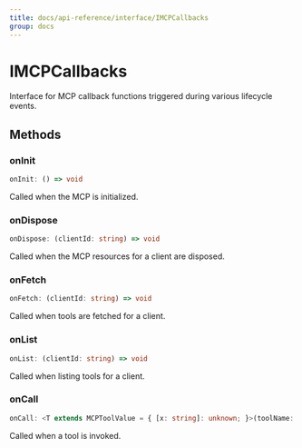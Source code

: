 ```yaml
---
title: docs/api-reference/interface/IMCPCallbacks
group: docs
---
```


# IMCPCallbacks

Interface for MCP callback functions triggered during various lifecycle events.

## Methods

### onInit

```ts
onInit: () => void
```

Called when the MCP is initialized.

### onDispose

```ts
onDispose: (clientId: string) => void
```

Called when the MCP resources for a client are disposed.

### onFetch

```ts
onFetch: (clientId: string) => void
```

Called when tools are fetched for a client.

### onList

```ts
onList: (clientId: string) => void
```

Called when listing tools for a client.

### onCall

```ts
onCall: <T extends MCPToolValue = { [x: string]: unknown; }>(toolName: string, dto: IMCPToolCallDto<T>) => void
```

Called when a tool is invoked.
